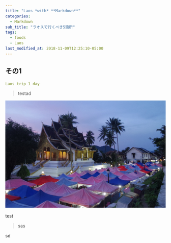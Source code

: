 ```yaml
---
title: "Laos *with* **Markdown**"
categories:
  - Markdown
sub_title: "ラオスで行くべき5箇所"
tags:
  - foods
  - Laos
last_modified_at: 2018-11-09T12:25:10-05:00
---
```


## その1

```yaml
Laos trip 1 day
```

>testad


<img src="/assets/images/Laostop.jpg" class="align-left" alt="">


test

>sas

sd
